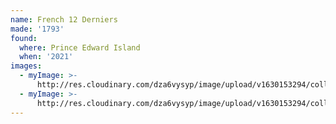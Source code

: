 ```yaml
---
name: French 12 Derniers
made: '1793'
found:
  where: Prince Edward Island
  when: '2021'
images:
  - myImage: >-
      http://res.cloudinary.com/dza6vysyp/image/upload/v1630153294/collection/coins/1793-12-derniers/0E975A29-E618-4895-9646-6A98A10C4F72_1_105_c_adobespark_mzm3ja.png
  - myImage: >-
      http://res.cloudinary.com/dza6vysyp/image/upload/v1630153294/collection/coins/1793-12-derniers/F7718A77-CF2C-4329-958B-4E67A2CBB586_1_105_c_adobespark_vdbvvm.png
---
```


